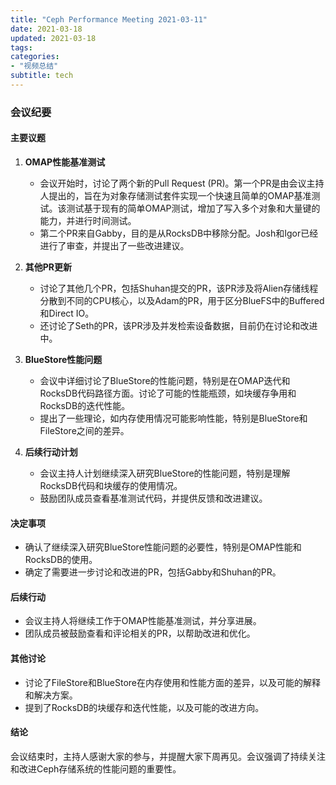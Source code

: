 ```yaml
---
title: "Ceph Performance Meeting 2021-03-11"
date: 2021-03-18
updated: 2021-03-18
tags:
categories:
- "视频总结"
subtitle: tech
---
```



### 会议纪要

#### 主要议题
1. **OMAP性能基准测试**
   - 会议开始时，讨论了两个新的Pull Request (PR)。第一个PR是由会议主持人提出的，旨在为对象存储测试套件实现一个快速且简单的OMAP基准测试。该测试基于现有的简单OMAP测试，增加了写入多个对象和大量键的能力，并进行时间测试。
   - 第二个PR来自Gabby，目的是从RocksDB中移除分配。Josh和Igor已经进行了审查，并提出了一些改进建议。

2. **其他PR更新**
   - 讨论了其他几个PR，包括Shuhan提交的PR，该PR涉及将Alien存储线程分散到不同的CPU核心，以及Adam的PR，用于区分BlueFS中的Buffered和Direct IO。
   - 还讨论了Seth的PR，该PR涉及并发检索设备数据，目前仍在讨论和改进中。

3. **BlueStore性能问题**
   - 会议中详细讨论了BlueStore的性能问题，特别是在OMAP迭代和RocksDB代码路径方面。讨论了可能的性能瓶颈，如块缓存争用和RocksDB的迭代性能。
   - 提出了一些理论，如内存使用情况可能影响性能，特别是BlueStore和FileStore之间的差异。

4. **后续行动计划**
   - 会议主持人计划继续深入研究BlueStore的性能问题，特别是理解RocksDB代码和块缓存的使用情况。
   - 鼓励团队成员查看基准测试代码，并提供反馈和改进建议。

#### 决定事项
- 确认了继续深入研究BlueStore性能问题的必要性，特别是OMAP性能和RocksDB的使用。
- 确定了需要进一步讨论和改进的PR，包括Gabby和Shuhan的PR。

#### 后续行动
- 会议主持人将继续工作于OMAP性能基准测试，并分享进展。
- 团队成员被鼓励查看和评论相关的PR，以帮助改进和优化。

#### 其他讨论
- 讨论了FileStore和BlueStore在内存使用和性能方面的差异，以及可能的解释和解决方案。
- 提到了RocksDB的块缓存和迭代性能，以及可能的改进方向。

#### 结论
会议结束时，主持人感谢大家的参与，并提醒大家下周再见。会议强调了持续关注和改进Ceph存储系统的性能问题的重要性。